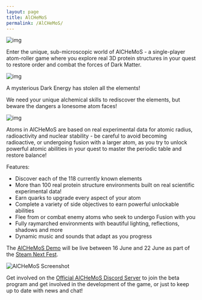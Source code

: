 ```yaml
---
layout: page
title: AlCHeMoS
permalink: /AlCHeMoS/
---
```

![img]({{site.baseurl}}/img/alchemos_library_logo_000.png)

Enter the unique, sub-microscopic world of AlCHeMoS - a single-player atom-roller game where you explore real 3D protein structures in your quest to restore order and combat the forces of Dark Matter.

![img]({{site.baseurl}}/img/AlCHeMoS_cN2xotgDSi.png)

A mysterious Dark Energy has stolen all the elements!

We need your unique alchemical skills to rediscover the elements, but beware the dangers a lonesome atom faces!

![img]({{site.baseurl}}/img/AlCHeMoS_Di5XsO1LwX.png)

Atoms in AlCHeMoS are based on real experimental data for atomic radius, radioactivity and nuclear stability - be careful to avoid becoming radioactive, or undergoing fusion with a larger atom, as you try to unlock powerful atomic abilities in your quest to master the periodic table and restore balance!

Features:
* Discover each of the 118 currently known elements
* More than 100 real protein structure environments built on real scientific experimental data!
* Earn quarks to upgrade every aspect of your atom
* Complete a variety of side objectives to earn powerful unlockable abilities
* Flee from or combat enemy atoms who seek to undergo Fusion with you
* Fully raymarched environments with beautiful lighting, reflections, shadows and more
* Dynamic music and sounds that adapt as you progress


The [AlCHeMoS Demo](https://store.steampowered.com/app/1090590/AlCHeMoS/) will be live between 16 June and 22 June as part of the [Steam Next Fest](https://store.steampowered.com/sale/nextfest).

![AlCHeMoS Screenshot]({{site.baseurl}}/img/SteamNextFestCoverImage_01.png)

Get involved on the [Official AlCHeMoS Discord Server](https://discord.gg/t8UTyXe) to join the beta program and get involved in the development of the game, or just to keep up to date with news and chat!